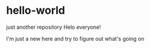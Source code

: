 # hello-world
just another repository
Helo everyone!

I'm just a new here and try to figure out what's going on

